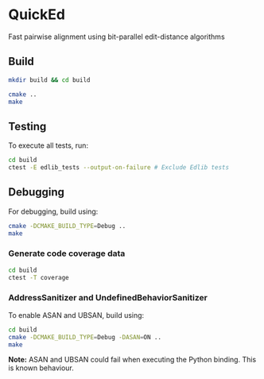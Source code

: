 # QuickEd

Fast pairwise alignment using bit-parallel edit-distance algorithms

## Build

```bash
mkdir build && cd build
```

```bash
cmake ..
make
```

## Testing

To execute all tests, run:

```bash
cd build
ctest -E edlib_tests --output-on-failure # Exclude Edlib tests
```

## Debugging

For debugging, build using:

```bash
cmake -DCMAKE_BUILD_TYPE=Debug ..
make
```

### Generate code coverage data

```bash
cd build
ctest -T coverage
```

### AddressSanitizer and UndefinedBehaviorSanitizer

To enable ASAN and UBSAN, build using:

```bash
cd build
cmake -DCMAKE_BUILD_TYPE=Debug -DASAN=ON ..
make
```

**Note:** ASAN and UBSAN could fail when executing the Python binding. This is known behaviour.